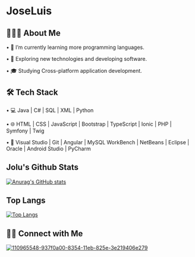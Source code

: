 # JoseLuis
## 👨🏻‍💻 About Me
•	🔭   I’m currently learning more programming languages.

•	🤔   Exploring new technologies and developing software.

•	🎓   Studying Cross-platform application development.

## 🛠 Tech Stack

•	💻   Java | C# | SQL | XML | Python

•	🌐   HTML | CSS | JavaScript | Bootstrap | TypeScript | Ionic | PHP | Symfony | Twig

•	🔧   Visual Studio | Git | Angular | MySQL WorkBench | NetBeans | Eclipse | Oracle | Android Studio | PyCharm


## Jolu's Github Stats

[![Anurag's GitHub stats](https://github-readme-stats.vercel.app/api?username=jolugara&theme=tokyonight)](https://github.com/anuraghazra/github-readme-stat)

## Top Langs

[![Top Langs](https://github-readme-stats.vercel.app/api/top-langs/?username=jolugara&layout=compact&theme=tokyonight)](https://github.com/anuraghazra/github-readme-stats)


## 🤝🏻 Connect with Me
[![110965548-937f0a00-8354-11eb-825e-3e219406e279](https://user-images.githubusercontent.com/33510013/144278613-5880ddc4-3111-4499-be99-d470adebe372.png)](https://www.linkedin.com/in/jose-luis-26121b198/)
